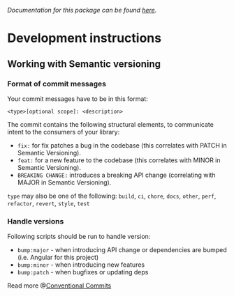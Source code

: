 _Documentation for this package can be found [here](https://github.com/AronssonFredrik/service-response-state/tree/master/projects/response-state#readme)._

# Development instructions

## Working with Semantic versioning

### Format of commit messages
Your commit messages have to be in this format:

```
<type>[optional scope]: <description>
```

The commit contains the following structural elements, to communicate intent to the consumers of your library:

* `fix:` for fix patches a bug in the codebase (this correlates with PATCH in Semantic Versioning).
* `feat:` for a new feature to the codebase (this correlates with MINOR in Semantic Versioning).
* `BREAKING CHANGE:` introduces a breaking API change (correlating with MAJOR in Semantic Versioning).

`type` may also be one of the following:
`build`, `ci`, `chore`, `docs`, `other`, `perf`, `refactor`, `revert`, `style`, `test`

### Handle versions

Following scripts should be run to handle version:
* `bump:major` - when introducing API change or dependencies are bumped (i.e. Angular for this project)
* `bump:minor` - when introducing new features
* `bump:patch` - when bugfixes or updating deps


Read more @[Conventional Commits](https://www.conventionalcommits.org/en/v1.0.0/)
